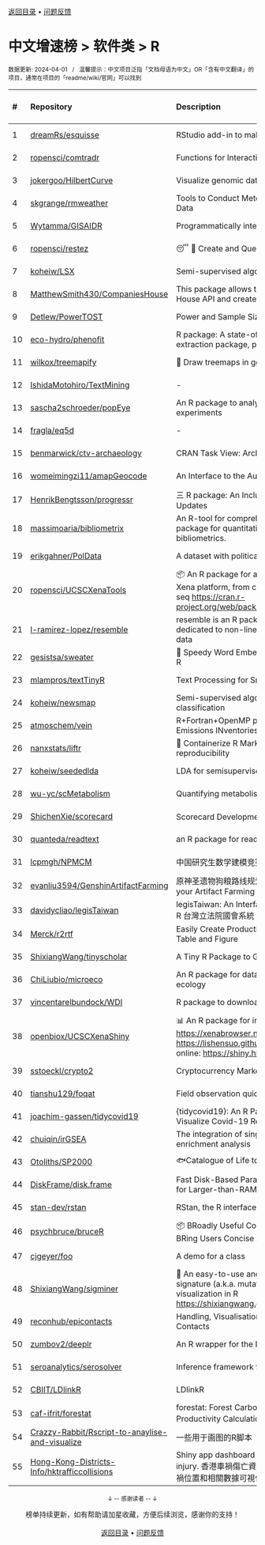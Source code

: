 <a href="https://github.com/GrowingGit/GitHub-Chinese-Top-Charts#github中文排行榜">返回目录</a> • <a href="/content/docs/feedback.md">问题反馈</a>

# 中文增速榜 > 软件类 > R
<sub>数据更新: 2024-04-01&nbsp;&nbsp;&nbsp;/&nbsp;&nbsp;&nbsp;温馨提示：中文项目泛指「文档母语为中文」OR「含有中文翻译」的项目，通常在项目的「readme/wiki/官网」可以找到</sub>

|#|Repository|Description|Stars|Average daily growth|Updated|
|:-|:-|:-|:-|:-|:-|
|1|[dreamRs/esquisse](https://github.com/dreamRs/esquisse)|RStudio add-in to make plots interactively with ggplot2|1732|1|2024-03-29|
|2|[ropensci/comtradr](https://github.com/ropensci/comtradr)|Functions for Interacting with the UN Comtrade API|58|0|2024-02-28|
|3|[jokergoo/HilbertCurve](https://github.com/jokergoo/HilbertCurve)|Visualize genomic data by Hilbert curve|40|0|2024-02-27|
|4|[skgrange/rmweather](https://github.com/skgrange/rmweather)|Tools to Conduct Meteorological Normalisation on Air Quality Data|44|0|2023-11-21|
|5|[Wytamma/GISAIDR](https://github.com/Wytamma/GISAIDR)|Programmatically interact with the GISAID database.|63|0|2024-02-01|
|6|[ropensci/restez](https://github.com/ropensci/restez)|:sleeping: :open_file_folder: Create and Query a Local Copy of GenBank in R|24|0|2023-10-25|
|7|[koheiw/LSX](https://github.com/koheiw/LSX)|Semi-supervised algorithm for document scaling|53|0|2024-03-05|
|8|[MatthewSmith430/CompaniesHouse](https://github.com/MatthewSmith430/CompaniesHouse)|This package allows to extract data from the Companies House API and create interlocking directorates networks|25|0|2024-01-19|
|9|[Detlew/PowerTOST](https://github.com/Detlew/PowerTOST)|Power and Sample Size for (Bio)Equivalence Studies|18|0|2024-03-19|
|10|[eco-hydro/phenofit](https://github.com/eco-hydro/phenofit)|R package: A state-of-the-art Vegetation Phenology extraction package, phenofit|67|0|2024-01-23|
|11|[wilkox/treemapify](https://github.com/wilkox/treemapify)|🌳 Draw treemaps in ggplot2|208|0|2023-10-17|
|12|[IshidaMotohiro/TextMining](https://github.com/IshidaMotohiro/TextMining)|-|18|0|2023-11-02|
|13|[sascha2schroeder/popEye](https://github.com/sascha2schroeder/popEye)|An R package to analyze eye-tracking data from reading experiments|20|0|2024-03-19|
|14|[fragla/eq5d](https://github.com/fragla/eq5d)|-|19|0|2024-02-16|
|15|[benmarwick/ctv-archaeology](https://github.com/benmarwick/ctv-archaeology)|CRAN Task View: Archaeological Science|141|0|2024-03-14|
|16|[womeimingzi11/amapGeocode](https://github.com/womeimingzi11/amapGeocode)|An Interface to the AutoNavi Maps API Geocoding Services|11|0|2023-10-31|
|17|[HenrikBengtsson/progressr](https://github.com/HenrikBengtsson/progressr)|三 R package: An Inclusive, Unifying API for Progress Updates|274|0|2023-12-12|
|18|[massimoaria/bibliometrix](https://github.com/massimoaria/bibliometrix)|An R-tool for comprehensive science mapping analysis. A package for quantitative research in scientometrics and bibliometrics.|454|0|2024-03-25|
|19|[erikgahner/PolData](https://github.com/erikgahner/PolData)|A dataset with political datasets|520|0|2024-03-31|
|20|[ropensci/UCSCXenaTools](https://github.com/ropensci/UCSCXenaTools)|:package: An R package for accessing genomics data from UCSC Xena platform, from cancer multi-omics to single-cell RNA-seq https://cran.r-project.org/web/packages/UCSCXenaTools/|97|0|2024-01-13|
|21|[l-ramirez-lopez/resemble](https://github.com/l-ramirez-lopez/resemble)|resemble is an R package which implements functions dedicated to non-linear modelling of complex spectroscopy data|19|0|2024-02-16|
|22|[gesistsa/sweater](https://github.com/gesistsa/sweater)|👚 Speedy Word Embedding Association Test & Extras using R|27|0|2023-11-10|
|23|[mlampros/textTinyR](https://github.com/mlampros/textTinyR)|Text Processing for Small or Big Data Files in R|38|0|2023-12-05|
|24|[koheiw/newsmap](https://github.com/koheiw/newsmap)|Semi-supervised algorithm for geographical document classification|56|0|2024-03-30|
|25|[atmoschem/vein](https://github.com/atmoschem/vein)| R+Fortran+OpenMP package to estimate Vehicular Emissions INventories VEIN. |42|0|2024-01-21|
|26|[nanxstats/liftr](https://github.com/nanxstats/liftr)|🐳 Containerize R Markdown documents for continuous reproducibility|169|0|2024-03-11|
|27|[koheiw/seededlda](https://github.com/koheiw/seededlda)|LDA for semisupervised topic modeling|62|0|2024-03-27|
|28|[wu-yc/scMetabolism](https://github.com/wu-yc/scMetabolism)|Quantifying metabolism activity at the single-cell resolution|85|0|2024-02-08|
|29|[ShichenXie/scorecard](https://github.com/ShichenXie/scorecard)|Scorecard Development in R, 评分卡|156|0|2024-03-05|
|30|[quanteda/readtext](https://github.com/quanteda/readtext)|an R package for reading text files|115|0|2024-02-27|
|31|[lcpmgh/NPMCM](https://github.com/lcpmgh/NPMCM)|中国研究生数学建模竞赛获奖数据及可视化分析|11|0|2024-03-07|
|32|[evanliu3594/GenshinArtifactFarming](https://github.com/evanliu3594/GenshinArtifactFarming)|原神圣遗物狗粮路线规划装置   Planning tools for customizing your Artifact Farming Route in Genshin Impact|5|0|2023-12-27|
|33|[davidycliao/legisTaiwan](https://github.com/davidycliao/legisTaiwan)|legisTaiwan: An Interface to Access Taiwan Legislative API in R 台灣立法院國會系統 API |22|0|2024-02-25|
|34|[Merck/r2rtf](https://github.com/Merck/r2rtf)|Easily Create Production-Ready Rich Text Format (RTF) Table and Figure|72|0|2024-02-08|
|35|[ShixiangWang/tinyscholar](https://github.com/ShixiangWang/tinyscholar)|A Tiny R Package to Get and Show Google Scholar Profile|8|0|2024-01-05|
|36|[ChiLiubio/microeco](https://github.com/ChiLiubio/microeco)|An R package for data analysis in microbial community ecology|163|0|2024-03-30|
|37|[vincentarelbundock/WDI](https://github.com/vincentarelbundock/WDI)|R package to download World Bank data|196|0|2023-11-23|
|38|[openbiox/UCSCXenaShiny](https://github.com/openbiox/UCSCXenaShiny)|📊 An R package for interactively exploring UCSC Xena https://xenabrowser.net/datapages; Book: https://lishensuo.github.io/UCSCXenaShiny_Book; App online: https://shiny.hiplot.cn/ucsc-xena-shiny/, http ...|83|0|2024-03-25|
|39|[sstoeckl/crypto2](https://github.com/sstoeckl/crypto2)|Cryptocurrency Market Data|44|0|2024-01-29|
|40|[tianshu129/foqat](https://github.com/tianshu129/foqat)|Field observation quick analysis toolkit|31|0|2023-10-01|
|41|[joachim-gassen/tidycovid19](https://github.com/joachim-gassen/tidycovid19)|{tidycovid19}: An R Package to Download, Tidy and Visualize Covid-19 Related Data|146|0|2024-03-18|
|42|[chuiqin/irGSEA](https://github.com/chuiqin/irGSEA)|The integration of single cell rank-based gene set enrichment analysis|76|0|2024-03-29|
|43|[Otoliths/SP2000](https://github.com/Otoliths/SP2000)|🐟Catalogue of Life toolkit for R|12|0|2023-11-29|
|44|[DiskFrame/disk.frame](https://github.com/DiskFrame/disk.frame)|Fast Disk-Based Parallelized Data Manipulation Framework for Larger-than-RAM Data|591|0|2024-02-05|
|45|[stan-dev/rstan](https://github.com/stan-dev/rstan)|RStan, the R interface to Stan|997|0|2024-03-28|
|46|[psychbruce/bruceR](https://github.com/psychbruce/bruceR)|📦 BRoadly Useful Convenient and Efficient R functions that BRing Users Concise and Elegant R data analyses.|149|0|2023-10-01|
|47|[cjgeyer/foo](https://github.com/cjgeyer/foo)|A demo for a class|35|0|2024-01-23|
|48|[ShixiangWang/sigminer](https://github.com/ShixiangWang/sigminer)|🌲 An easy-to-use and scalable toolkit for genomic alteration signature (a.k.a. mutational signature) analysis and visualization in R https://shixiangwang.github.io/sigminer/reference/index.html|131|0|2024-03-13|
|49|[reconhub/epicontacts](https://github.com/reconhub/epicontacts)|Handling, Visualisation and Analysis of Epidemiological Contacts|14|0|2024-02-26|
|50|[zumbov2/deeplr](https://github.com/zumbov2/deeplr)|An R wrapper for the DeepL Translator API|36|0|2024-03-28|
|51|[seroanalytics/serosolver](https://github.com/seroanalytics/serosolver)|Inference framework for serological data|14|0|2024-03-27|
|52|[CBIIT/LDlinkR](https://github.com/CBIIT/LDlinkR)|LDlinkR|47|0|2024-03-13|
|53|[caf-ifrit/forestat](https://github.com/caf-ifrit/forestat)|forestat: Forest Carbon Sequestration and Potential Productivity Calculation 森林碳汇计量和潜力计算|6|0|2024-02-20|
|54|[Crazzy-Rabbit/Rscript-to-anaylise-and-visualize](https://github.com/Crazzy-Rabbit/Rscript-to-anaylise-and-visualize)|一些用于画图的R脚本|7|0|2024-03-19|
|55|[Hong-Kong-Districts-Info/hktrafficcollisions](https://github.com/Hong-Kong-Districts-Info/hktrafficcollisions)|Shiny app dashboard of HK traffic collisions that result in injury.   香港車禍傷亡資料庫：利用互動地圖和儀表版，將香港車禍位置和相關數據可視化。|6|0|2024-01-20|

<div align="center">
    <p><sub>↓ -- 感谢读者 -- ↓</sub></p>
    榜单持续更新，如有帮助请加星收藏，方便后续浏览，感谢你的支持！
</div>

<br/>

<div align="center"><a href="https://github.com/GrowingGit/GitHub-Chinese-Top-Charts#github中文排行榜">返回目录</a> • <a href="/content/docs/feedback.md">问题反馈</a></div>
